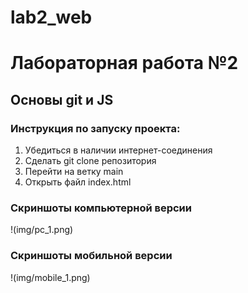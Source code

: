# lab2_web
# Лабораторная работа №2
## Основы git и JS

### Инструкция по запуску проекта:
1) Убедиться в наличии интернет-соединения
2) Сделать git clone репозитория
3) Перейти на ветку main
4) Открыть файл index.html

### Скриншоты компьютерной версии
!(img/pc_1.png)

### Скриншоты мобильной версии
!(img/mobile_1.png)
